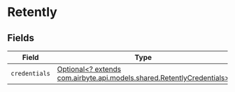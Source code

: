 # Retently


## Fields

| Field                                                                                                               | Type                                                                                                                | Required                                                                                                            | Description                                                                                                         |
| ------------------------------------------------------------------------------------------------------------------- | ------------------------------------------------------------------------------------------------------------------- | ------------------------------------------------------------------------------------------------------------------- | ------------------------------------------------------------------------------------------------------------------- |
| `credentials`                                                                                                       | [Optional<? extends com.airbyte.api.models.shared.RetentlyCredentials>](../../models/shared/RetentlyCredentials.md) | :heavy_minus_sign:                                                                                                  | N/A                                                                                                                 |